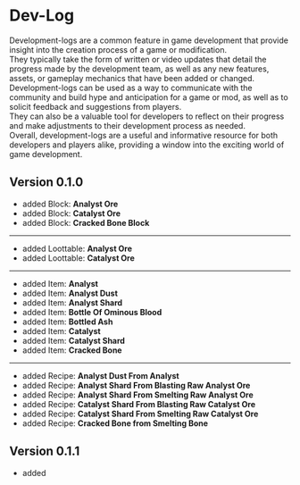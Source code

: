 # Dev-Log
Development-logs are a common feature in game development that provide insight into the creation process of a game or modification.  
They typically take the form of written or video updates that detail the progress made by the development team, as well as any new features, assets, or gameplay mechanics that have been added or changed.  
Development-logs can be used as a way to communicate with the community and build hype and anticipation for a game or mod, as well as to solicit feedback and suggestions from players.  
They can also be a valuable tool for developers to reflect on their progress and make adjustments to their development process as needed.  
Overall, development-logs are a useful and informative resource for both developers and players alike, providing a window into the exciting world of game development.  

## Version 0.1.0
- added Block: <b>Analyst Ore</b>
- added Block: <b>Catalyst Ore</b>
- added Block: <b>Cracked Bone Block</b>
---
- added Loottable: <b>Analyst Ore</b>
- added Loottable: <b>Catalyst Ore</b>
---
- added Item: <b>Analyst</b>
- added Item: <b>Analyst Dust</b>
- added Item: <b>Analyst Shard</b>
- added Item: <b>Bottle Of Ominous Blood</b>
- added Item: <b>Bottled Ash</b>
- added Item: <b>Catalyst</b>
- added Item: <b>Catalyst Shard</b>
- added Item: <b>Cracked Bone</b>
---
- added Recipe: <b>Analyst Dust From Analyst</b>
- added Recipe: <b>Analyst Shard From Blasting Raw Analyst Ore</b>
- added Recipe: <b>Analyst Shard From Smelting Raw Analyst Ore</b>
- added Recipe: <b>Catalyst Shard From Blasting Raw Catalyst Ore</b>
- added Recipe: <b>Catalyst Shard From Smelting Raw Catalyst Ore</b>
- added Recipe: <b>Cracked Bone from Smelting Bone</b>

## Version 0.1.1
- added 
